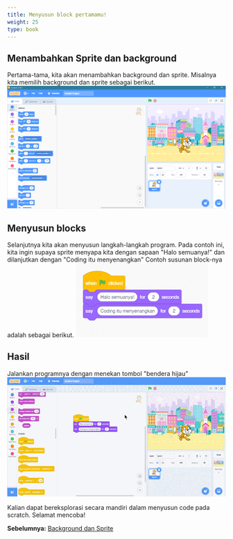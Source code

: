 ```yaml
---
title: Menyusun block pertamamu!
weight: 25
type: book
---
```


## Menambahkan Sprite dan background

Pertama-tama, kita akan menambahkan background dan sprite. Misalnya kita memilih background dan sprite sebagai berikut.
![contoh background dan sprite](images/example-background.png)

## Menyusun blocks
Selanjutnya kita akan menyusun langkah-langkah program. Pada contoh ini, kita ingin supaya sprite menyapa kita dengan sapaan "Halo semuanya!" dan dilanjutkan dengan "Coding itu menyenangkan"
Contoh susunan block-nya adalah sebagai berikut.
![contoh code](images/code-example.PNG)

## Hasil
Jalankan programnya dengan menekan tombol "bendera hijau"
![contoh keluaran](images/output-example.gif)

Kalian dapat bereksplorasi secara mandiri dalam menyusun code pada scratch. Selamat mencoba!

**Sebelumnya:**
<a href="../3-background-sprite">Background dan Sprite</a>

